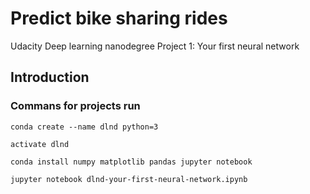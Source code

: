# Predict bike sharing rides
Udacity Deep learning nanodegree Project 1: Your first neural network

## Introduction
### Commans for projects run
```
conda create --name dlnd python=3

activate dlnd

conda install numpy matplotlib pandas jupyter notebook

jupyter notebook dlnd-your-first-neural-network.ipynb
``` 
